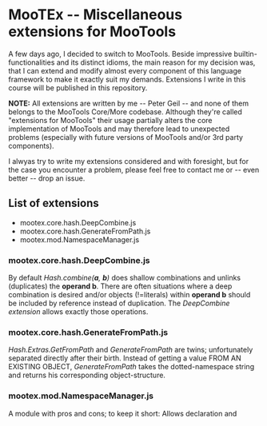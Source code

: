 # MooTEx -- Miscellaneous extensions for MooTools

A few days ago, I decided to switch to MooTools. Beside impressive builtin-functionalities and its distinct idioms, the main reason for my decision was, that I can extend and modify almost every component of this language framework to make it exactly suit my demands. Extensions I write in this course will be published in this repository. 

**NOTE:** All extensions are written by me -- Peter Geil -- and none of them belongs to the MooTools Core/More codebase. Although they're called "extensions for MooTools" their usage partially alters the core implementation of MooTools and may therefore lead to unexpected problems (especially with future versions of MooTools and/or 3rd party components).

I alwyas try to write my extensions considered and with foresight, but for the case you encounter a problem, please feel free to contact me or -- even better -- drop an issue.

 
## List of extensions 

+   mootex.core.hash.DeepCombine.js
+   mootex.core.hash.GenerateFromPath.js
+   mootex.mod.NamespaceManager.js


### mootex.core.hash.DeepCombine.js
By default _Hash.combine(**a**, **b**)_ does shallow combinations and unlinks (duplicates) the **operand b**. There are often situations where a deep combination is desired and/or objects (!=literals) within **operand b** should be included by reference instead of duplication. The _DeepCombine extension_ allows exactly those operations.
  
  
### mootex.core.hash.GenerateFromPath.js
_Hash.Extras.GetFromPath_ and _GenerateFromPath_ are twins; unfortunately separated directly after their birth. Instead of getting a value FROM AN EXISTING OBJECT, _GenerateFromPath_ takes the dotted-namespace string and returns his corresponding object-structure.


### mootex.mod.NamespaceManager.js
A module with pros and cons; to keep it short: Allows declaration and 